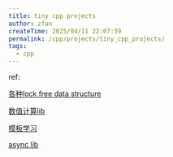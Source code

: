 ```yaml
---
title: tiny cpp projects
author: zfan
createTime: 2025/04/11 22:07:39
permalink: /cpp/projects/tiny_cpp_projects/
tags:
  - cpp
---
```


ref:

[各种lock free data structure](https://github.com/mpoeter/xenium/tree/main)

[数值计算lib](https://github.com/PX4/eigen)

[模板学习](https://github.com/microsoft/proxy)

[async lib](https://github.com/chriskohlhoff/asio)
